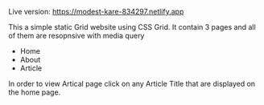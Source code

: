 Live version: https://modest-kare-834297.netlify.app

This a simple static Grid website using CSS Grid.
It contain 3 pages and all of them are resopnsive with media query
- Home 
- About
- Article

In order to view Artical page click on any Article Title that are displayed on the home page.


